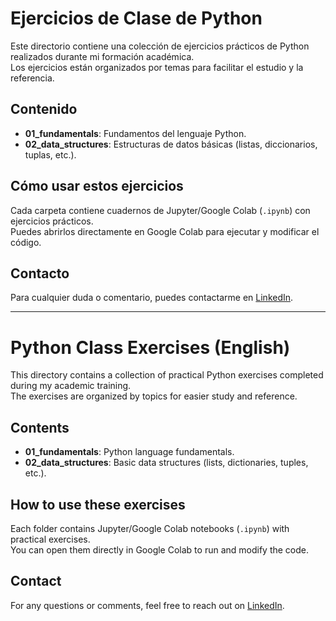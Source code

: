 # Ejercicios de Clase de Python

Este directorio contiene una colección de ejercicios prácticos de Python realizados durante mi formación académica.  
Los ejercicios están organizados por temas para facilitar el estudio y la referencia.

## Contenido

- **01_fundamentals**: Fundamentos del lenguaje Python.  
- **02_data_structures**: Estructuras de datos básicas (listas, diccionarios, tuplas, etc.).  

## Cómo usar estos ejercicios

Cada carpeta contiene cuadernos de Jupyter/Google Colab (`.ipynb`) con ejercicios prácticos.  
Puedes abrirlos directamente en Google Colab para ejecutar y modificar el código.

## Contacto

Para cualquier duda o comentario, puedes contactarme en [LinkedIn](https://www.linkedin.com/in/valery-masi-598a02223/).

---

# Python Class Exercises (English)

This directory contains a collection of practical Python exercises completed during my academic training.  
The exercises are organized by topics for easier study and reference.

## Contents

- **01_fundamentals**: Python language fundamentals.  
- **02_data_structures**: Basic data structures (lists, dictionaries, tuples, etc.).  

## How to use these exercises

Each folder contains Jupyter/Google Colab notebooks (`.ipynb`) with practical exercises.  
You can open them directly in Google Colab to run and modify the code.

## Contact

For any questions or comments, feel free to reach out on [LinkedIn](https://www.linkedin.com/in/valery-masi-598a02223/).
